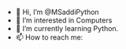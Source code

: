 - 👋 Hi, I’m @MSaddiPython
- 👀 I’m interested in Computers
- 🌱 I’m currently learning Python.
- 📫 How to reach me: 

<!---
MSaddiPython/MSaddiPython is a ✨ special ✨ repository because its `README.md` (this file) appears on your GitHub profile.
You can click the Preview link to take a look at your changes.
--->
